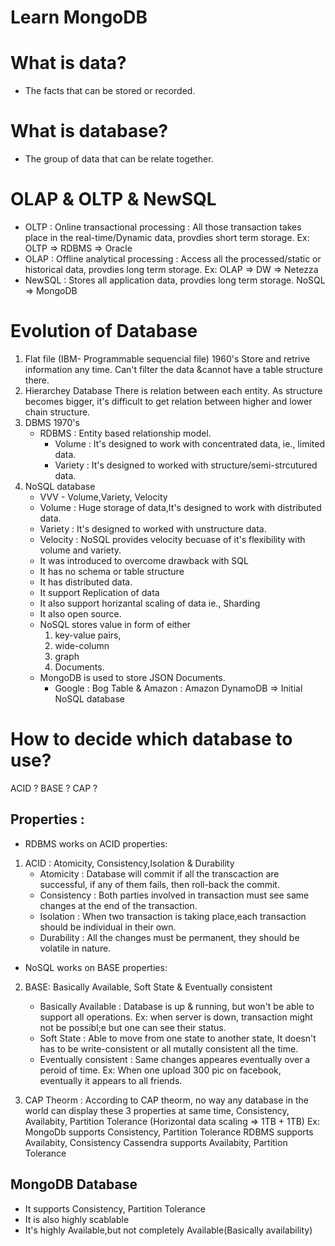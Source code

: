 # Learn MongoDB

# What is data?
- The facts that can be stored or recorded.
# What is database?
- The group of data that can be relate together.
	
# OLAP & OLTP & NewSQL
-  OLTP : Online transactional processing : All those transaction takes place in the real-time/Dynamic data, provdies short term storage. Ex: OLTP => RDBMS => Oracle
- OLAP : Offline analytical processing : Access all the processed/static or historical data, provdies long term storage. Ex: OLAP => DW => Netezza
- NewSQL : Stores all application data, provdies long term storage. NoSQL => MongoDB

# Evolution of Database
1. Flat file (IBM- Programmable sequencial file) 1960's
	Store and retrive information any time. 
Can't filter the data &cannot have a table structure there.
2. Hierarchey Database
	There is relation between each entity. As structure becomes bigger, it's difficult to get relation
	 between higher and lower chain structure.
3. DBMS 1970's 
	- RDBMS : Entity based relationship model.
      	- Volume : It's designed to work with concentrated data, ie., limited data.
      	- Variety : It's designed to worked with structure/semi-strcutured data.
4. NoSQL database
	- VVV - Volume,Variety, Velocity
	- Volume : Huge storage of data,It's designed to work with distributed data.
	- Variety : It's designed to worked with unstructure data.
	- Velocity : NoSQL provides velocity becuase of it's flexibility with volume and variety.
	- It was introduced to overcome drawback with SQL
	- It has no schema or table structure
	- It has distributed data.
	- It support Replication of data
	- It also support horizantal scaling of data ie., Sharding
	- It also open source.
	- NoSQL stores value in form of either 
		1. key-value pairs, 
		2. wide-column
		3. graph
		4. Documents.
	- MongoDB is used to store JSON Documents. 
		- Google : Bog Table & Amazon : Amazon DynamoDB => Initial NoSQL database
	
# How to decide which database to use?
ACID ? BASE ? CAP ?
## Properties :
- RDBMS works on ACID properties:
1. ACID : Atomicity, Consistency,Isolation & Durability
	- Atomicity : Database will commit if all the transcaction are successful, if any of them fails, then roll-back the commit.
	- Consistency : Both parties involved in transaction must see same changes at the end of the transaction.
	- Isolation : When two transaction is taking place,each transaction should be individual in their own.
	- Durability : All the changes must be permanent, they should be volatile in nature.

- NoSQL works on BASE properties:
2. BASE: Basically Available, Soft State & Eventually consistent
	- Basically Available : Database is up & running, but won't be able to support all operations. 
		Ex: when server is down, transaction might not be possibl;e but one can see their status.
	- Soft State : Able to move from one state to another state, It doesn't has to be write-consistent or all mutally consistent all the time.
	- Eventually consistent : Same changes appeares eventually over a peroid of time.
		Ex: When one upload 300 pic on facebook, eventually it appears to all friends.

3. CAP Theorm : According to CAP theorm, no way any database in the world can display these 3 properties at same time,
	Consistency, Availabity, Partition Tolerance (Horizontal data scaling => 1TB + 1TB)
Ex:	
	MongoDb supports Consistency, Partition Tolerance
	RDBMS supports Availabity, Consistency
	Cassendra supports Availabity, Partition Tolerance
	
## MongoDB Database
- It supports Consistency, Partition Tolerance
- It is also highly scablable
- It's highly Available,but not completely Available(Basically availability) 
	
	